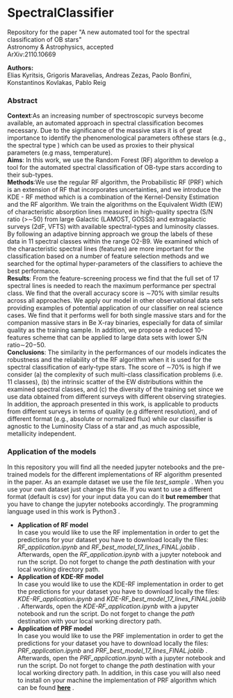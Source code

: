 # SpectralClassifier

Repository for the paper "A new automated tool for the spectral classification of OB stars"\
Astronomy & Astrophysics, accepted\
ArXiv:2110.10669

**Authors:**\
Elias Kyritsis, Grigoris Maravelias, Andreas Zezas, Paolo Bonfini, Konstantinos Kovlakas, Pablo Reig

### Abstract 
**Context**:As an increasing number of spectroscopic surveys become available, an automated approach in spectral classification becomes necessary. Due to the significance of the massive stars it is of great importance to identify the phenomenological parameters ofthese stars (e.g., the spectral type ) which can be used as proxies to their physical parameters (e.g mass, temperature).\
**Aims**: In this work, we use the Random Forest (RF) algorithm to develop a tool for the automated spectral classification of OB-type stars according to their sub-types.\
**Methods**:We use the regular RF algorithm, the Probabilistic RF (PRF) which is an extension of RF that incorporates uncertainties, and we introduce the KDE - RF method which is a combination of the Kernel-Density Estimation and the RF algorithm. We train the algorithms on the Equivalent Width (EW) of characteristic absorption lines measured in high-quality spectra (S/N ratio (>∼50) from large Galactic (LAMOST, GOSSS) and extragalactic surveys (2dF, VFTS) with available spectral-types and luminosity classes. By following an adaptive binning approach we group the labels of these data in 11 spectral classes within the range O2-B9. We examined which of the characteristic spectral lines (features) are more important for the classification based on a number of feature selection methods and we searched for the optimal hyper-parameters of the classifiers to achieve the best performance.\
**Results**: From the feature-screening process we find that the full set of 17 spectral lines is needed to reach the maximum performance per spectral class. We find that the overall accuracy score is ∼70% with similar results across all approaches. We apply our model in other observational data sets providing examples of potential application of our classifier on real science cases. We find that it performs well for both single massive stars and for the companion massive stars in Be X-ray binaries, especially for data of similar quality as the training sample. In addition, we propose a reduced 10-features scheme that can be applied to large data sets with lower S/N ratio∼20−50.\
**Conclusions**: The similarity in the performances of our models indicates the robustness and the reliability of the RF algorithm when it is used for the spectral classification of early-type stars. The score of ∼70% is high if we consider (a) the complexity of such multi-class classification problems (i.e. 11 classes), (b) the intrinsic scatter of the EW distributions within the examined spectral classes, and (c) the diversity of the training set since we use data obtained from different surveys with different observing strategies. In addition, the approach presented in this work, is applicable to products from different surveys in terms of quality (e.g different resolution), and of different format (e.g., absolute or normalized flux) while our classifier is agnostic to the Luminosity Class of a star and ,as much aspossible, metallicity independent.


### Application of the models
In this repository you will find all the needed jupyter notebooks and the pre-trained models for the different implementations of RF algorithm presented in the paper. As an example dataset we use the file *test_sample* . When you use your own dataset just change this file. If you want to use a different format (default is csv) for your input data you can do it **but remember** that you have to change the jupyter notebooks accordingly. The programming language used in this work is Python3 . 
- **Application of RF model**\
In case you would like to use the RF implementation in order to get the predictions for your dataset you have to download locally the files: *RF_application.ipynb* and *RF_best_model_17_lines_FINAL.joblib* . Afterwards, open the *RF_application.ipynb* with a jupyter notebook and run the script. Do not forget to change the *path* destination with your local working directory path. 
- **Application of KDE-RF model**\
In case you would like to use the KDE-RF implementation in order to get the predictions for your dataset you have to download locally the files: *KDE-RF_application.ipynb* and *KDE-RF_best_model_17_lines_FINAL.joblib* . Afterwards, open the *KDE-RF_application.ipynb* with a jupyter notebook and run the script. Do not forget to change the *path* destination with your local working directory path. 
- **Application of PRF model**\
In case you would like to use the PRF implementation in order to get the predictions for your dataset you have to download locally the files: *PRF_application.ipynb* and *PRF_best_model_17_lines_FINAL.joblib* . Afterwards, open the *PRF_application.ipynb* with a jupyter notebook and run the script. Do not forget to change the *path* destination with your local working directory path. In addition, in this case you will also need to install on your machine the implementation of PRF algorithm which can be found __[here](https://github.com/ireis/PRF)__ .
